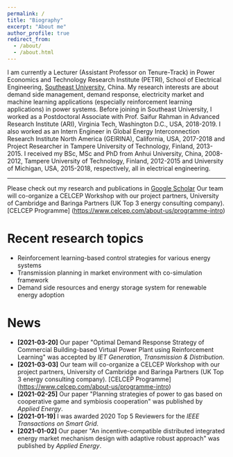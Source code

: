 ```yaml
---
permalink: /
title: "Biography"
excerpt: "About me"
author_profile: true
redirect_from: 
  - /about/
  - /about.html
---
```


I am currently a Lecturer (Assistant Professor on Tenure-Track) in Power Economics and Technology Research Institute (PETRI), School of Electrical Engineering, [Southeast University](https://www.seu.edu.cn/), China. My research interests are about demand side management, demand response, electricity market and machine learning applications (especially reinforcement learning applications) in power systems. Before joining in Southeast University, I worked as a Postdoctoral Associate with Prof. Saifur Rahman in Advanced Research Institute (ARI), Virginia Tech, Washington D.C., USA, 2018-2019. I also worked as an Intern Engineer in Global Energy Interconnection Research Institute North America (GEIRINA), California, USA, 2017-2018 and Project Researcher in Tampere University of Technology, Finland, 2013-2015. I received my BSc, MSc and PhD from Anhui University, China, 2008-2012, Tampere University of Technology, Finland, 2012-2015 and University of Michigan, USA, 2015-2018, respectively, all in electrical engineering.

------
Please check out my research and publications in [Google Scholar](https://scholar.google.com/citations?user=4Ty4Y_MAAAAJ&hl=en)
Our team will co-organize a CELCEP Workshop with our project partners, University of Cambridge and Baringa Partners (UK Top 3 energy consulting company). [CELCEP Programme] (https://www.celcep.com/about-us/programme-intro)

Recent research topics
======
- Reinforcement learning-based control strategies for various energy systems
- Transmission planning in market environment with co-simulation framework
- Demand side resources and energy storage system for renewable energy adoption


News
======
- **[2021-03-20]** Our paper "Optimal Demand Response Strategy of Commercial Building-based Virtual Power Plant using Reinforcement Learning" was accepted by *IET Generation, Transmission & Distribution*.
- **[2021-03-03]**  Our team will co-organize a CELCEP Workshop with our project partners, University of Cambridge and Baringa Partners (UK Top 3 energy consulting company). [CELCEP Programme] (https://www.celcep.com/about-us/programme-intro)
- **[2021-02-25]**  Our paper "Planning strategies of power to gas based on cooperative game and symbiosis cooperation" was published by *Applied Energy*.
- **[2021-01-19]**  I was awarded 2020 Top 5 Reviewers for the *IEEE Transactions on Smart Grid*.
- **[2021-01-02]**  Our paper "An incentive-compatible distributed integrated energy market mechanism design with adaptive robust approach" was published by *Applied Energy*.

